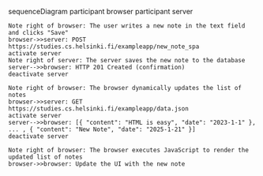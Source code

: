 sequenceDiagram
    participant browser
    participant server

    Note right of browser: The user writes a new note in the text field and clicks "Save"
    browser->>server: POST https://studies.cs.helsinki.fi/exampleapp/new_note_spa
    activate server
    Note right of server: The server saves the new note to the database
    server-->>browser: HTTP 201 Created (confirmation)
    deactivate server

    Note right of browser: The browser dynamically updates the list of notes
    browser->>server: GET https://studies.cs.helsinki.fi/exampleapp/data.json
    activate server
    server-->>browser: [{ "content": "HTML is easy", "date": "2023-1-1" }, ... , { "content": "New Note", "date": "2025-1-21" }]
    deactivate server

    Note right of browser: The browser executes JavaScript to render the updated list of notes
    browser->>browser: Update the UI with the new note
